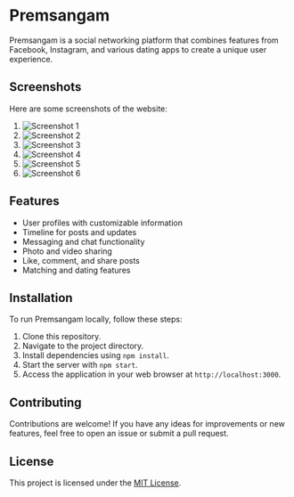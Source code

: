 # Premsangam

Premsangam is a social networking platform that combines features from Facebook, Instagram, and various dating apps to create a unique user experience.

## Screenshots

Here are some screenshots of the website:

1. ![Screenshot 1](../icp6.0-group-04-project-4-react/src/components/images/ss1.jpeg)
2. ![Screenshot 2](../icp6.0-group-04-project-4-react/src/components/images/ss2.jpeg)
3. ![Screenshot 3](../icp6.0-group-04-project-4-react/src/components/images/ss3.jpeg)
4. ![Screenshot 4](../icp6.0-group-04-project-4-react/src/components/images/ss4.jpeg)
5. ![Screenshot 5](../icp6.0-group-04-project-4-react/src/components/images/ss5.jpeg)
6. ![Screenshot 6](../icp6.0-group-04-project-4-react/src/components/images/ss6.jpeg)

## Features

- User profiles with customizable information
- Timeline for posts and updates
- Messaging and chat functionality
- Photo and video sharing
- Like, comment, and share posts
- Matching and dating features

## Installation

To run Premsangam locally, follow these steps:

1. Clone this repository.
2. Navigate to the project directory.
3. Install dependencies using `npm install`.
4. Start the server with `npm start`.
5. Access the application in your web browser at `http://localhost:3000`.

## Contributing

Contributions are welcome! If you have any ideas for improvements or new features, feel free to open an issue or submit a pull request.

## License

This project is licensed under the [MIT License](LICENSE).